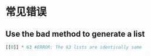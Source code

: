 # 常见错误

## Use the bad method to generate a list

```python
[[0]] * 63 #ERROR: The 63 lists are identically same
```

